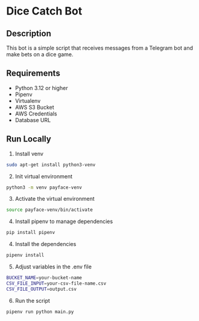 # Dice Catch Bot

## Description
This bot is a simple script that receives messages from a Telegram bot and make bets on a dice game.

## Requirements
- Python 3.12 or higher
- Pipenv
- Virtualenv
- AWS S3 Bucket
- AWS Credentials
- Database URL

## Run Locally

1. Install venv
```bash
sudo apt-get install python3-venv
```

2. Init virtual environment
```bash
python3 -m venv payface-venv
```

3. Activate the virtual environment
```bash
source payface-venv/bin/activate
```

4. Install pipenv to manage dependencies
```bash
pip install pipenv
```


4. Install the dependencies
```bash
pipenv install
```

5. Adjust variables in the .env file
```bash
BUCKET_NAME=your-bucket-name
CSV_FILE_INPUT=your-csv-file-name.csv
CSV_FILE_OUTPUT=output.csv
```

6. Run the script
```bash
pipenv run python main.py
```